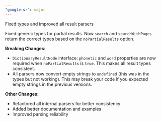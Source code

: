 ```yaml
---
"google-sr": major
---
```


Fixed types and improved all result parsers

Fixed generic types for partial results. Now `search` and `searchWithPages` return the correct types based on the `noPartialResults` option.

**Breaking Changes:**
- `DictionaryResultNode` interface: `phonetic` and `word` properties are now required when `noPartialResults` is `true`. This makes all result types consistent.
- All parsers now convert empty strings to `undefined` (this was in the types but not working). This may break your code if you expected empty strings in the previous versions.

**Other Changes:**
- Refactored all internal parsers for better consistency
- Added better documentation and examples
- Improved parsing reliability